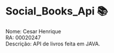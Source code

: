 # Social_Books_Api :books:
 
Nome: Cesar Henrique <br /> 
RA: 00020247 <br />
Descrição: API de livros feita em JAVA.
